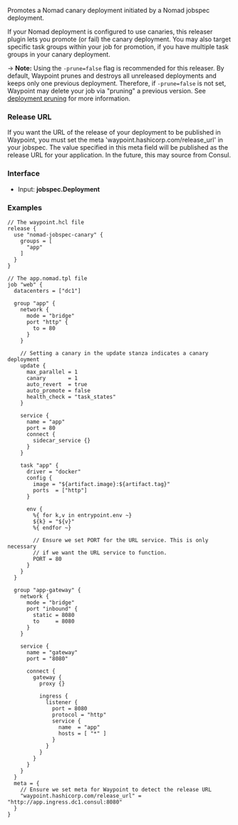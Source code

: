 <!-- This file was generated via `make gen/integrations-hcl` -->
Promotes a Nomad canary deployment initiated by a Nomad jobspec deployment.

If your Nomad deployment is configured to use canaries, this releaser plugin lets
you promote (or fail) the canary deployment. You may also target specific task
groups within your job for promotion, if you have multiple task groups in your canary
deployment.

-> **Note:** Using the `-prune=false` flag is recommended for this releaser. By default,
Waypoint prunes and destroys all unreleased deployments and keeps only one previous
deployment. Therefore, if `-prune=false` is not set, Waypoint may delete
your job via "pruning" a previous version. See [deployment pruning](/waypoint/docs/lifecycle/release#deployment-pruning)
for more information.

### Release URL

If you want the URL of the release of your deployment to be published in Waypoint,
you must set the meta 'waypoint.hashicorp.com/release_url' in your jobspec. The
value specified in this meta field will be published as the release URL for your
application. In the future, this may source from Consul.

### Interface

- Input: **jobspec.Deployment**

### Examples

```hcl
// The waypoint.hcl file
release {
  use "nomad-jobspec-canary" {
    groups = [
      "app"
    ]
  }
}

// The app.nomad.tpl file
job "web" {
  datacenters = ["dc1"]

  group "app" {
    network {
      mode = "bridge"
      port "http" {
        to = 80
      }
    }

    // Setting a canary in the update stanza indicates a canary deployment
    update {
      max_parallel = 1
      canary       = 1
      auto_revert  = true
      auto_promote = false
      health_check = "task_states"
    }

    service {
      name = "app"
      port = 80
      connect {
        sidecar_service {}
      }
    }

    task "app" {
      driver = "docker"
      config {
        image = "${artifact.image}:${artifact.tag}"
        ports  = ["http"]
      }

      env {
        %{ for k,v in entrypoint.env ~}
        ${k} = "${v}"
        %{ endfor ~}

        // Ensure we set PORT for the URL service. This is only necessary
        // if we want the URL service to function.
        PORT = 80
      }
    }
  }

  group "app-gateway" {
    network {
      mode = "bridge"
      port "inbound" {
        static = 8080
        to     = 8080
      }
    }

    service {
      name = "gateway"
      port = "8080"

      connect {
        gateway {
          proxy {}

          ingress {
            listener {
              port = 8080
              protocol = "http"
              service {
                name  = "app"
                hosts = [ "*" ]
              }
            }
          }
        }
      }
    }
  }
  meta = {
    // Ensure we set meta for Waypoint to detect the release URL
    "waypoint.hashicorp.com/release_url" = "http://app.ingress.dc1.consul:8080"
  }
}
```

